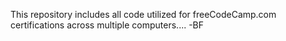 This repository includes all code utilized for freeCodeCamp.com certifications across multiple computers....
-BF
